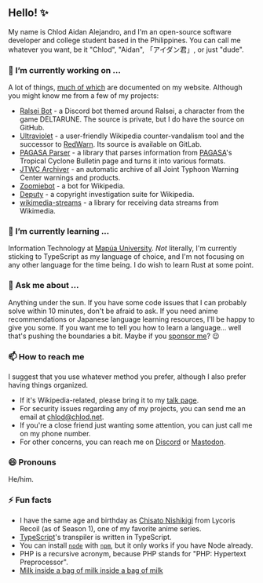 ## Hello! ✨

My name is Chlod Aidan Alejandro, and I'm an open-source software developer and college student based in the Philippines. You can call me whatever you want, be it "Chlod", "Aidan", 「アイダン君」, or just "dude".

### 🔭 I’m currently working on ...
A lot of things, [much of which](https://chlod.net/projects) are documented on my website. Although you might know me from a few of my projects:
* [Ralsei Bot](https://ralsei.chlod.net) - a Discord bot themed around Ralsei, a character from the game DELTARUNE. The source is private, but I do have the source on GitHub.
* [Ultraviolet](https://gitlab.com/redwarn/ultraviolet) - a user-friendly Wikipedia counter-vandalism tool and the successor to [RedWarn](https://gitlab.com/redwarn/redwarn-web). Its source is available on GitLab.
* [PAGASA Parser](https://pagasa.chlod.net) - a library that parses information from [PAGASA](https://en.wikipedia.org/wiki/PAGASA)'s Tropical Cyclone Bulletin page and turns it into various formats.
* [JTWC Archiver](https://wiki.chlod.net/jtwc) - an automatic archive of all Joint Typhoon Warning Center warnings and products.
* [Zoomiebot](https://zoomiebot.toolforge.org) - a bot for Wikipedia.
* [Deputy](https://github.com/ChlodAlejandro/deputy) - a copyright investigation suite for Wikipedia.
* [wikimedia-streams](https://github.com/ChlodAlejandro/wikimedia-streams) - a library for receiving data streams from Wikimedia.

### 🌱 I’m currently learning ...
Information Technology at [Mapúa University](https://en.wikipedia.org/wiki/Mapúa_University). *Not* literally, I'm currently sticking to TypeScript as my language of choice, and I'm not focusing on any other language for the time being. I do wish to learn Rust at some point.

### 💬 Ask me about ...
Anything under the sun. If you have some code issues that I can probably solve within 10 minutes, don't be afraid to ask. If you need anime recommendations or Japanese language learning resources, I'll be happy to give you some. If you want me to tell you how to learn a language... well that's pushing the boundaries a bit. Maybe if you [sponsor me](https://github.com/sponsors/ChlodAlejandro)? 😉

### 📫 How to reach me
I suggest that you use whatever method you prefer, although I also prefer having things organized.
* If it's Wikipedia-related, please bring it to my [talk page](https://en.wikipedia.org/wiki/User_talk:Chlod).
* For security issues regarding any of my projects, you can send me an email at [chlod@chlod.net](mailto:chlod@chlod.net).
* If you're a close friend just wanting some attention, you can just call me on my phone number.
* For other concerns, you can reach me on [Discord](https://discord.com/users/137832560305766400) or [Mastodon](https://mastodon.online/@chlod).

### 😄 Pronouns
He/him.

### ⚡ Fun facts
* I have the same age and birthday as [Chisato Nishikigi](https://lycoris-recoil.com/character/?chara=chisato) from Lycoris Recoil (as of Season 1), one of my favorite anime series.
* [TypeScript](https://github.com/microsoft/typescript)'s transpiler is written in TypeScript.
* You can install [`node`](https://www.nodejs.org) with [`npm`](https://www.npmjs.com/package/node), but it only works if you have Node already.
* PHP is a recursive acronym, because PHP stands for "PHP: Hypertext Preprocessor".
* [Milk inside a bag of milk inside a bag of milk](https://store.steampowered.com/app/1392820/Milk_inside_a_bag_of_milk_inside_a_bag_of_milk/)
